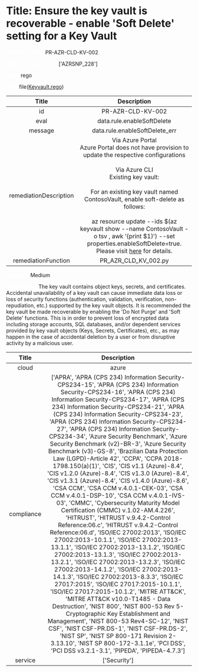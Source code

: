 



# Title: Ensure the key vault is recoverable - enable 'Soft Delete' setting for a Key Vault


***<font color="white">Master Test Id:</font>*** PR-AZR-CLD-KV-002

***<font color="white">Master Snapshot Id:</font>*** ['AZRSNP_228']

***<font color="white">type:</font>*** rego

***<font color="white">rule:</font>*** file([Keyvault.rego])  
  
  
  
  

|Title|Description|
| :---: | :---: |
|id|PR-AZR-CLD-KV-002|
|eval|data.rule.enableSoftDelete|
|message|data.rule.enableSoftDelete_err|
|remediationDescription|Via Azure Portal<br>Azure Portal does not have provision to update the respective configurations<br><br>Via Azure CLI<br>Existing key vault:<br><br>For an existing key vault named ContosoVault, enable soft-delete as follows:<br><br>az resource update --ids $(az keyvault show --name ContosoVault -o tsv , awk '{print $1}') --set properties.enableSoftDelete=true.<br>Please visit <a href='https://docs.microsoft.com/en-us/cli/azure/keyvault?view=azure-cli-latest' target='_blank'>here</a> for details.|
|remediationFunction|PR_AZR_CLD_KV_002.py|


***<font color="white">Severity:</font>*** Medium

***<font color="white">Description:</font>*** The key vault contains object keys, secrets, and certificates. Accidental unavailability of a key vault can cause immediate data loss or loss of security functions (authentication, validation, verification, non-repudiation, etc.) supported by the key vault objects. It is recommended the key vault be made recoverable by enabling the 'Do Not Purge' and 'Soft Delete' functions. This is in order to prevent loss of encrypted data including storage accounts, SQL databases, and/or dependent services provided by key vault objects (Keys, Secrets, Certificates), etc., as may happen in the case of accidental deletion by a user or from disruptive activity by a malicious user.  
  
  

|Title|Description|
| :---: | :---: |
|cloud|azure|
|compliance|['APRA', 'APRA (CPS 234) Information Security-CPS234-15', 'APRA (CPS 234) Information Security-CPS234-16', 'APRA (CPS 234) Information Security-CPS234-17', 'APRA (CPS 234) Information Security-CPS234-21', 'APRA (CPS 234) Information Security-CPS234-23', 'APRA (CPS 234) Information Security-CPS234-27', 'APRA (CPS 234) Information Security-CPS234-34', 'Azure Security Benchmark', 'Azure Security Benchmark (v2)-BR-3', 'Azure Security Benchmark (v3)-GS-8', 'Brazilian Data Protection Law (LGPD)-Article 42', 'CCPA', 'CCPA 2018-1798.150(a)(1)', 'CIS', 'CIS v1.1 (Azure)-8.4', 'CIS v1.2.0 (Azure)-8.4', 'CIS v1.3.0 (Azure)-8.4', 'CIS v1.3.1 (Azure)-8.4', 'CIS v1.4.0 (Azure)-8.6', 'CSA CCM', 'CSA CCM v.4.0.1-CEK-03', 'CSA CCM v.4.0.1-DSP-10', 'CSA CCM v.4.0.1-IVS-03', 'CMMC', 'Cybersecurity Maturity Model Certification (CMMC) v.1.02-AM.4.226', 'HITRUST', 'HITRUST v.9.4.2-Control Reference:06.c', 'HITRUST v.9.4.2-Control Reference:06.d', 'ISO/IEC 27002:2013', 'ISO/IEC 27002:2013-10.1.1', 'ISO/IEC 27002:2013-13.1.1', 'ISO/IEC 27002:2013-13.1.2', 'ISO/IEC 27002:2013-13.1.3', 'ISO/IEC 27002:2013-13.2.1', 'ISO/IEC 27002:2013-13.2.3', 'ISO/IEC 27002:2013-14.1.2', 'ISO/IEC 27002:2013-14.1.3', 'ISO/IEC 27002:2013-8.3.3', 'ISO/IEC 27017:2015', 'ISO/IEC 27017:2015-10.1.1', 'ISO/IEC 27017:2015-10.1.2', 'MITRE ATT&CK', 'MITRE ATT&CK v10.0-T1485 - Data Destruction', 'NIST 800', 'NIST 800-53 Rev 5-Cryptographic Key Establishment and Management', 'NIST 800-53 Rev4-SC-12', 'NIST CSF', 'NIST CSF-PR.DS-1', 'NIST CSF-PR.DS-2', 'NIST SP', 'NIST SP 800-171 Revision 2-3.13.10', 'NIST SP 800-172-3.1.1e', 'PCI DSS', 'PCI DSS v3.2.1-3.1', 'PIPEDA', 'PIPEDA-4.7.3']|
|service|['Security']|



[Keyvault.rego]: https://github.com/prancer-io/prancer-compliance-test/tree/master/azure/cloud/Keyvault.rego
